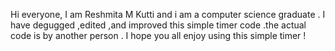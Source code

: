 Hi everyone,
I am Reshmita M Kutti and i am a computer science graduate .
I have degugged ,edited ,and improved this simple timer code .the actual code is by another person .
I hope you all enjoy using this simple timer !
